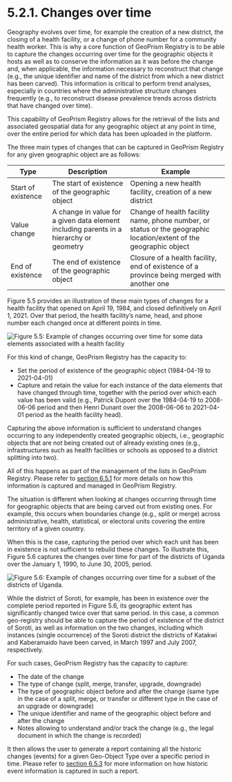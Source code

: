 # 5.2.1. Changes over time

Geography evolves over time, for example the creation of a new district, the closing of a health facility, or a change of phone number for a community health worker. This is why a core function of GeoPrism Registry is to be able to capture the changes occurring over time for the geographic objects it hosts as well as to conserve the information as it was before the change and, when applicable, the information necessary to reconstruct that change (e.g., the unique identifier and name of the district from which a new district has been carved). This information is critical to perform trend analyses, especially in countries where the administrative structure changes frequently (e.g., to reconstruct disease prevalence trends across districts that have changed over time).

This capability of GeoPrism Registry allows for the retrieval of the lists and associated geospatial data for any geographic object at any point in time, over the entire period for which data has been uploaded in the platform.

The three main types of changes that can be captured in GeoPrism Registry for any given geographic object are as follows:

| Type               | Description                                                                             | Example                                                                                                            |
| ------------------ | --------------------------------------------------------------------------------------- | ------------------------------------------------------------------------------------------------------------------ |
| Start of existence | The start of existence of the geographic object                                         | Opening a new health facility, creation of a new district                                                          |
| Value change       | A change in value for a given data element including parents in a hierarchy or geometry | Change of health facility name, phone number, or status or the geographic location/extent of the geographic object |
| End of existence   | The end of existence of the geographic object                                           | Closure of a health facility, end of existence of a province being merged with another one                         |

Figure 5.5 provides an illustration of these main types of changes for a health facility that opened on April 19, 1984, and closed definitively on April 1, 2021. Over that period, the health facility’s name, head, and phone number each changed once at different points in time.

![Figure 5.5: Example of changes occurring over time for some data elements associated with a health facility](https://lh6.googleusercontent.com/cB5LZJXz4YBUUCe3ziMytMwrW7U1R6Md0BRjdZk4-cPZZ7AAQVRW27rMdHx3sYvPxgQLi-sstaUvLztC3ohUres8Swa-b9BaPa6-J\_SIQH5pEXK4ILdTpDl9p59zv-dhrv2\_8JXrnrs1G7tSCgQbME43LkXr5rXBMhUsuwvUqlTvkYIEVBcqG4gB)

For this kind of change, GeoPrism Registry has the capacity to:

* Set the period of existence of the geographic object (1984-04-19 to 2021-04-01)
* Capture and retain the value for each instance of the data elements that have changed through time, together with the period over which each value has been valid (e.g., Patrick Dupont over the 1984-04-19 to 2008-06-06 period and then Henri Dunant over the 2008-06-06 to 2021-04-01 period as the health facility head).

Capturing the above information is sufficient to understand changes occurring to any independently created geographic objects, i.e., geographic objects that are not being created out of already existing ones (e.g., infrastructures such as health facilities or schools as opposed to a district splitting into two).

All of this happens as part of the management of the lists in GeoPrism Registry. Please refer to [section 6.5.1](../../../../versions/current/geoprism-registry-tutorial/6.5-content-management/6.5.1-lists-and-spatial-data) for more details on how this information is captured and managed in GeoPrism Registry.

The situation is different when looking at changes occurring through time for geographic objects that are being carved out from existing ones. For example, this occurs when boundaries change (e.g., split or merge) across administrative, health, statistical, or electoral units covering the entire territory of a given country.

When this is the case, capturing the period over which each unit has been in existence is not sufficient to rebuild these changes. To illustrate this, Figure 5.6 captures the changes over time for part of the districts of Uganda over the January 1, 1990, to June 30, 2005, period.

![Figure 5.6: Example of changes occurring over time for a subset of the districts of Uganda.](https://lh5.googleusercontent.com/W1lHU\_iicFzFDMi3NwMuBuNNFhw0ODkfD1jiG0bkrlQSD7liSLq2j07IQVFjEaDnOb4sZLxkOHf226hgy6WHe0GI85CjaA22B3JmNMyEYVdPF0JoBdU8o-X3RCphCsnpf3QM\_7NmSfAggiB\_XWufEpXUpcDP3NmSnaCNCP7QQBaWok7eUp4j3wWH)

While the district of Soroti, for example, has been in existence over the complete period reported in Figure 5.6, its geographic extent has significantly changed twice over that same period. In this case, a common geo-registry should be able to capture the period of existence of the district of Soroti, as well as information on the two changes, including which instances (single occurrence) of the Soroti district the districts of Katakwi and Kaberamaido have been carved, in March 1997 and July 2007, respectively.

For such cases, GeoPrism Registry has the capacity to capture:

* The date of the change
* The type of change (split, merge, transfer, upgrade, downgrade)
* The type of geographic object before and after the change (same type in the case of a split, merge, or transfer or different type in the case of an upgrade or downgrade)
* The unique identifier and name of the geographic object before and after the change
* Notes allowing to understand and/or track the change (e.g., the legal document in which the change is recorded)

It then allows the user to generate a report containing all the historic changes (events) for a given Geo-Object Type over a specific period in time. Please refer to [section 6.5.3](../../../../versions/current/geoprism-registry-tutorial/6.5-content-management/6.5.3-historical-events.md) for more information on how historic event information is captured in such a report.
